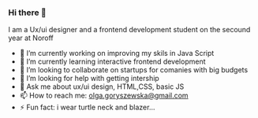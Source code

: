 ### Hi there 👋

I am a Ux/ui designer and a frontend development student on the secound year at Noroff

- 🔭 I’m currently working on improving my skils in Java Script
- 🌱 I’m currently learning interactive frontend development
- 👯 I’m looking to collaborate on startups for comanies with big budgets
- 🤔 I’m looking for help with getting intership
- 💬 Ask me about ux/ui design, HTML,CSS, basic JS
- 📫 How to reach me: olga.goryszewska@gmail.com
- ⚡ Fun fact: i wear turtle neck and blazer...




